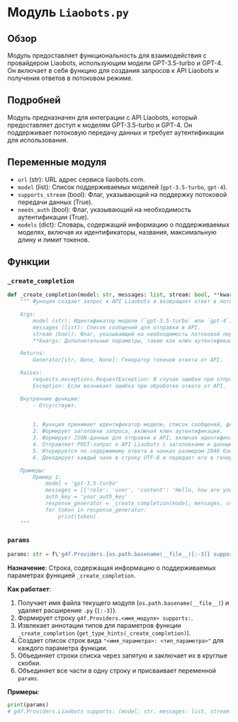 # Модуль `Liaobots.py`

## Обзор

Модуль предоставляет функциональность для взаимодействия с провайдером Liaobots, использующим модели GPT-3.5-turbo и GPT-4. Он включает в себя функцию для создания запросов к API Liaobots и получения ответов в потоковом режиме.

## Подробней

Модуль предназначен для интеграции с API Liaobots, который предоставляет доступ к моделям GPT-3.5-turbo и GPT-4. Он поддерживает потоковую передачу данных и требует аутентификации для использования.

## Переменные модуля

- `url` (str): URL адрес сервиса liaobots.com.
- `model` (list): Список поддерживаемых моделей (`gpt-3.5-turbo`, `gpt-4`).
- `supports_stream` (bool): Флаг, указывающий на поддержку потоковой передачи данных (True).
- `needs_auth` (bool): Флаг, указывающий на необходимость аутентификации (True).
- `models` (dict): Словарь, содержащий информацию о поддерживаемых моделях, включая их идентификаторы, названия, максимальную длину и лимит токенов.

## Функции

### `_create_completion`

```python
def _create_completion(model: str, messages: list, stream: bool, **kwargs) -> Generator[str, None, None]:
    """ Функция создает запрос к API Liaobots и возвращает ответ в потоковом режиме.

    Args:
        model (str): Идентификатор модели (`gpt-3.5-turbo` или `gpt-4`).
        messages (list): Список сообщений для отправки в API.
        stream (bool): Флаг, указывающий на необходимость потоковой передачи данных.
        **kwargs: Дополнительные параметры, такие как ключ аутентификации (`auth`).

    Returns:
        Generator[str, None, None]: Генератор токенов ответа от API.

    Raises:
        requests.exceptions.RequestException: В случае ошибки при отправке запроса к API.
        Exception: Если возникает ошибка при обработке ответа от API.

    Внутренние функции:
        - Отсутствуют.

    
        1. Функция принимает идентификатор модели, список сообщений, флаг потоковой передачи и дополнительные параметры, включая ключ аутентификации.
        2. Формирует заголовки запроса, включая ключ аутентификации.
        3. Формирует JSON-данные для отправки в API, включая идентификатор разговора, модель, сообщения и промпт.
        4. Отправляет POST-запрос к API Liaobots с заголовками и данными.
        5. Итерируется по содержимому ответа в чанках размером 2046 байт.
        6. Декодирует каждый чанк в строку UTF-8 и передает его в генератор.

    Примеры:
        Пример 1:
            model = 'gpt-3.5-turbo'
            messages = [{'role': 'user', 'content': 'Hello, how are you?'}]
            auth_key = 'your_auth_key'
            response_generator = _create_completion(model, messages, stream=True, auth=auth_key)
            for token in response_generator:
                print(token)
    """
```

### `params`

```python
params: str = f\'g4f.Providers.{os.path.basename(__file__)[:-3]} supports: \' + \\\n    \'(%s)\' % \', \'.join([f"{name}: {get_type_hints(_create_completion)[name].__name__}" for name in _create_completion.__code__.co_varnames[:_create_completion.__code__.co_argcount]])
```

**Назначение**: Строка, содержащая информацию о поддерживаемых параметрах функцией `_create_completion`.

**Как работает**:

1.  Получает имя файла текущего модуля (`os.path.basename(__file__)`) и удаляет расширение `.py` (`[:-3]`).
2.  Формирует строку `g4f.Providers.<имя_модуля> supports:`.
3.  Извлекает аннотации типов для параметров функции `_create_completion` (`get_type_hints(_create_completion)`).
4.  Создает список строк вида `"<имя_параметра>: <тип_параметра>"` для каждого параметра функции.
5.  Объединяет строки списка через запятую и заключает их в круглые скобки.
6.  Объединяет все части в одну строку и присваивает переменной `params`.

**Примеры**:

```python
print(params)
# g4f.Providers.Liaobots supports: (model: str, messages: list, stream: bool, kwargs: dict)